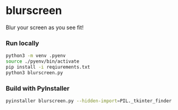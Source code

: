 # blurscreen
Blur your screen as you see fit!

### Run locally

```sh
python3 -m venv .pyenv
source ./pyenv/bin/activate
pip install -i reqiurements.txt
python3 blurscreen.py
```

### Build with PyInstaller

```sh
pyinstaller blurscreen.py --hidden-import=PIL._tkinter_finder
```
